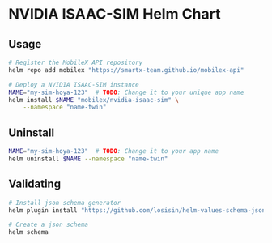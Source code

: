# NVIDIA ISAAC-SIM Helm Chart

## Usage

```bash
# Register the MobileX API repository
helm repo add mobilex "https://smartx-team.github.io/mobilex-api"

# Deploy a NVIDIA ISAAC-SIM instance
NAME="my-sim-hoya-123"  # TODO: Change it to your unique app name
helm install $NAME "mobilex/nvidia-isaac-sim" \
    --namespace "name-twin"
```

## Uninstall

```bash
NAME="my-sim-hoya-123"  # TODO: Change it to your app name
helm uninstall $NAME --namespace "name-twin"
```

## Validating

```bash
# Install json schema generator
helm plugin install "https://github.com/losisin/helm-values-schema-json.git"

# Create a json schema
helm schema
```
